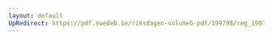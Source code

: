 ```yaml
---
layout: default
UpRedirect: https://pdf.swedeb.se/riksdagen-volumeG-pdf/199798/reg_199798/reg_199798_0491.pdf
---
```

